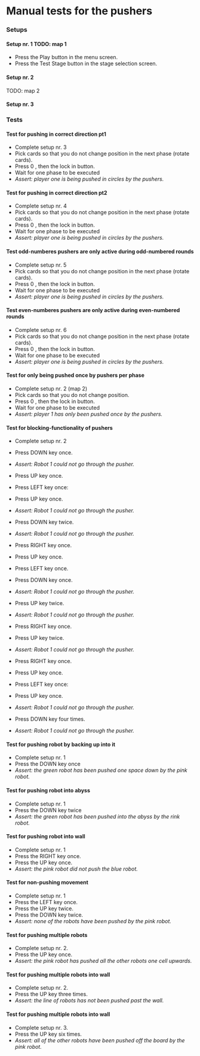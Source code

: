 # Manual tests for the pushers
### Setups

#### Setup nr. 1 TODO: map 1
* Press the Play button in the menu screen.
* Press the Test Stage button in the stage selection screen.

#### Setup nr. 2
TODO: map 2

#### Setup nr. 3


### Tests

#### Test for pushing in correct direction pt1
* Complete setup nr. 3
* Pick cards so that you do not change position in the next phase (rotate cards).
* Press 0 , then the lock in button.
* Wait for one phase to be executed
* *Assert: player one is being pushed in circles by the pushers.*


#### Test for pushing in correct direction pt2
* Complete setup nr. 4
* Pick cards so that you do not change position in the next phase (rotate cards).
* Press 0 , then the lock in button.
* Wait for one phase to be executed
* *Assert: player one is being pushed in circles by the pushers.*

#### Test odd-numberes pushers are only active during odd-numbered rounds
* Complete setup nr. 5
* Pick cards so that you do not change position in the next phase (rotate cards).
* Press 0 , then the lock in button.
* Wait for one phase to be executed
* *Assert: player one is being pushed in circles by the pushers.*

#### Test even-numberes pushers are only active during even-numbered rounds
* Complete setup nr. 6
* Pick cards so that you do not change position in the next phase (rotate cards).
* Press 0 , then the lock in button.
* Wait for one phase to be executed
* *Assert: player one is being pushed in circles by the pushers.*


#### Test for only being pushed once by pushers per phase
* Complete setup nr. 2 (map 2)
* Pick cards so that you do not change position.
* Press 0 , then the lock in button.
* Wait for one phase to be executed
* *Assert: player 1 has only been pushed once by the pushers.*

#### Test for blocking-functionality of pushers
* Complete setup nr. 2
* Press DOWN key once.
* *Assert: Robot 1 could not go through the pusher.*


* Press UP key once.
* Press LEFT key once:
* Press UP key once.
* *Assert: Robot 1 could not go through the pusher.*


* Press DOWN key twice.
* *Assert: Robot 1 could not go through the pusher.*


* Press RIGHT key once.
* Press UP key once.
* Press LEFT key once.
* Press DOWN key once.
* *Assert: Robot 1 could not go through the pusher.*


* Press UP key twice.
* *Assert: Robot 1 could not go through the pusher.*


* Press RIGHT key once.
* Press UP key twice.
* *Assert: Robot 1 could not go through the pusher.*


* Press RIGHT key once.
* Press UP key once.
* Press LEFT key once:
* Press UP key once.
* *Assert: Robot 1 could not go through the pusher.*


* Press DOWN key four times.
* *Assert: Robot 1 could not go through the pusher.*

#### Test for pushing robot by backing up into it
* Complete setup nr. 1
* Press the DOWN key once
* *Assert: the green robot has been pushed one space down by the pink robot.*

#### Test for pushing robot into abyss
* Complete setup nr. 1
* Press the DOWN key twice
* *Assert: the green robot has been pushed into the abyss by the rink robot.*

#### Test for pushing robot into wall
* Complete setup nr. 1
* Press the RIGHT key once.
* Press the UP key once.
* *Assert: the pink robot did not push the blue robot.*

#### Test for non-pushing movement
* Complete setup nr. 1
* Press the LEFT key once.
* Press the UP key twice.
* Press the DOWN key twice.
* *Assert: none of the robots have been pushed by the pink robot.*

#### Test for pushing multiple robots
* Complete setup nr. 2.
* Press the UP key once.
* *Assert: the pink robot has pushed all the other robots one cell upwards.*

#### Test for pushing multiple robots into wall
* Complete setup nr. 2.
* Press the UP key three times.
* *Assert: the line of robots has not been pushed past the wall.*

#### Test for pushing multiple robots into wall
* Complete setup nr. 3.
* Press the UP key six times.
* *Assert: all of the other robots have been pushed off the board by the pink robot.*


